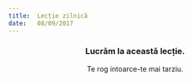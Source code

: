 ```yaml
---
title:  Lecție zilnică
date:   08/09/2017
---
```


### <center>Lucrăm la această lecție.</center>
<center>Te rog intoarce-te mai tarziu.</center>